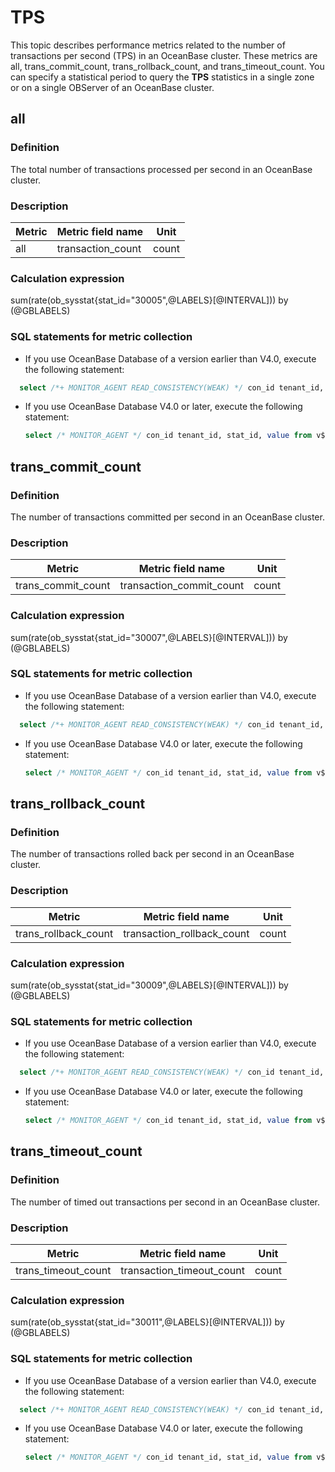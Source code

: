 # TPS

This topic describes performance metrics related to the number of transactions per second (TPS) in an OceanBase cluster. These metrics are all, trans_commit_count, trans_rollback_count, and trans_timeout_count. You can specify a statistical period to query the **TPS** statistics in a single zone or on a single OBServer of an OceanBase cluster.

## all

### Definition

The total number of transactions processed per second in an OceanBase cluster.

### Description

| **Metric** | **Metric field name** | **Unit** |
|------------|-----------------------|----------|
| all        | transaction_count     | count    |

### Calculation expression

sum(rate(ob_sysstat{stat_id="30005",@LABELS}\[@INTERVAL\])) by (@GBLABELS)

### SQL statements for metric collection

* If you use OceanBase Database of a version earlier than V4.0, execute the following statement:

```sql
  select /*+ MONITOR_AGENT READ_CONSISTENCY(WEAK) */ con_id tenant_id, stat_id, value from v$sysstat where stat_id IN (30005) and (con_id > 1000 or con_id = 1) and class < 1000
  ```

* If you use OceanBase Database V4.0 or later, execute the following statement:

    ```sql
  select /* MONITOR_AGENT */ con_id tenant_id, stat_id, value from v$sysstat, DBA_OB_TENANTS where stat_id IN (30005) and (con_id > 1000 or con_id = 1) and class < 1000
  ```

## trans_commit_count

### Definition

The number of transactions committed per second in an OceanBase cluster.

### Description

|     **Metric**     |  **Metric field name**   | **Unit** |
|--------------------|--------------------------|----------|
| trans_commit_count | transaction_commit_count | count    |

### Calculation expression

sum(rate(ob_sysstat{stat_id="30007",@LABELS}\[@INTERVAL\])) by (@GBLABELS)

### SQL statements for metric collection

* If you use OceanBase Database of a version earlier than V4.0, execute the following statement:

```sql
  select /*+ MONITOR_AGENT READ_CONSISTENCY(WEAK) */ con_id tenant_id, stat_id, value from v$sysstat where stat_id IN (30007) and (con_id > 1000 or con_id = 1) and class < 1000
  ```

* If you use OceanBase Database V4.0 or later, execute the following statement:

    ```sql
  select /* MONITOR_AGENT */ con_id tenant_id, stat_id, value from v$sysstat, DBA_OB_TENANTS where stat_id IN (30007) and (con_id > 1000 or con_id = 1) and class < 1000
  ```

## trans_rollback_count

### Definition

The number of transactions rolled back per second in an OceanBase cluster.

### Description

|      **Metric**      |   **Metric field name**    | **Unit** |
|----------------------|----------------------------|----------|
| trans_rollback_count | transaction_rollback_count | count    |

### Calculation expression

sum(rate(ob_sysstat{stat_id="30009",@LABELS}\[@INTERVAL\])) by (@GBLABELS)

### SQL statements for metric collection

* If you use OceanBase Database of a version earlier than V4.0, execute the following statement:

```sql
  select /*+ MONITOR_AGENT READ_CONSISTENCY(WEAK) */ con_id tenant_id, stat_id, value from v$sysstat where stat_id IN (30009) and (con_id > 1000 or con_id = 1) and class < 1000
  ```

* If you use OceanBase Database V4.0 or later, execute the following statement:

    ```sql
  select /* MONITOR_AGENT */ con_id tenant_id, stat_id, value from v$sysstat, DBA_OB_TENANTS where stat_id IN (30009) and (con_id > 1000 or con_id = 1) and class < 1000
  ```

## trans_timeout_count

### Definition

The number of timed out transactions per second in an OceanBase cluster.

### Description

|     **Metric**      |   **Metric field name**   | **Unit** |
|---------------------|---------------------------|----------|
| trans_timeout_count | transaction_timeout_count | count    |

### Calculation expression

sum(rate(ob_sysstat{stat_id="30011",@LABELS}\[@INTERVAL\])) by (@GBLABELS)

### SQL statements for metric collection

* If you use OceanBase Database of a version earlier than V4.0, execute the following statement:

```sql
  select /*+ MONITOR_AGENT READ_CONSISTENCY(WEAK) */ con_id tenant_id, stat_id, value from v$sysstat where stat_id IN (30011) and (con_id > 1000 or con_id = 1) and class < 1000
  ```

* If you use OceanBase Database V4.0 or later, execute the following statement:

    ```sql
  select /* MONITOR_AGENT */ con_id tenant_id, stat_id, value from v$sysstat, DBA_OB_TENANTS where stat_id IN (30011) and (con_id > 1000 or con_id = 1) and class < 1000
  ```

